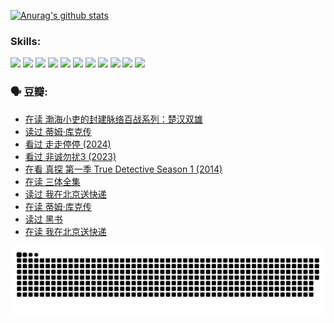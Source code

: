 
[![Anurag's github stats](https://github-readme-stats.vercel.app/api?username=w940853815)](https://github.com/anuraghazra/github-readme-stats)

### Skills:

<code><img height="32" src="https://cdn.jsdelivr.net/npm/simple-icons@v5/icons/python.svg"></code>
<code><img height="32" src="https://cdn.jsdelivr.net/npm/simple-icons@v5/icons/javascript.svg"></code>
<code><img height="32" src="https://cdn.jsdelivr.net/npm/simple-icons@v5/icons/django.svg"></code>
<code><img height="32" src="https://cdn.jsdelivr.net/npm/simple-icons@v5/icons/flask.svg"></code>
<code><img height="32" src="https://cdn.jsdelivr.net/npm/simple-icons@v5/icons/vuetify.svg"></code>
<code><img height="32" src="https://cdn.jsdelivr.net/npm/simple-icons@v5/icons/git.svg"></code>
<code><img height="32" src="https://cdn.jsdelivr.net/npm/simple-icons@v5/icons/docker.svg"></code>
<code><img height="32" src="https://cdn.jsdelivr.net/npm/simple-icons@v5/icons/postgresql.svg"></code>
<code><img height="32" src="https://cdn.jsdelivr.net/npm/simple-icons@v5/icons/elasticsearch.svg"></code>
<code><img height="32" src="https://cdn.jsdelivr.net/npm/simple-icons@v5/icons/macos.svg"></code>
<code><img height="32" src="https://cdn.jsdelivr.net/npm/simple-icons@v5/icons/linux.svg"></code>

### 🗣 豆瓣:

<!-- DOUBAN-ACTIVITIES:START -->
- [在读 渤海小吏的封建脉络百战系列：楚汉双雄](https://www.douban.com/people/136069238/status/4700950146/?_i=25603701)
- [读过 蒂姆·库克传](https://www.douban.com/people/136069238/status/4700949869/?_i=25603701)
- [看过 走走停停‎ (2024)](https://www.douban.com/people/136069238/status/4684430230/?_i=25603701)
- [看过 非诚勿扰3‎ (2023)](https://www.douban.com/people/136069238/status/4676324100/?_i=25603701)
- [在看 真探 第一季 True Detective Season 1‎ (2014)](https://www.douban.com/people/136069238/status/4673382852/?_i=25603701)
- [在读 三体全集](https://www.douban.com/people/136069238/status/4672842521/?_i=25603701)
- [读过 我在北京送快递](https://www.douban.com/people/136069238/status/4672842036/?_i=25603701)
- [在读 蒂姆·库克传](https://www.douban.com/people/136069238/status/4663517053/?_i=25603701)
- [读过 黑书](https://www.douban.com/people/136069238/status/4663516022/?_i=25603701)
- [在读 我在北京送快递](https://www.douban.com/people/136069238/status/4658098365/?_i=25603701)
<!-- DOUBAN-ACTIVITIES:END -->


![Snake animation](https://raw.githubusercontent.com/w940853815/w940853815/output/github-contribution-grid-snake.svg)

<!--
**w940853815/w940853815** is a ✨ _special_ ✨ repository because its `README.md` (this file) appears on your GitHub profile.

Here are some ideas to get you started:

- 🔭 I’m currently working on ...
- 🌱 I’m currently learning ...
- 👯 I’m looking to collaborate on ...
- 🤔 I’m looking for help with ...
- 💬 Ask me about ...
- 📫 How to reach me: ...
- 😄 Pronouns: ...
- ⚡ Fun fact: ...
-->
